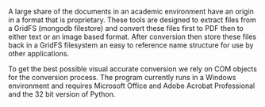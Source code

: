 A large share of the documents in an academic environment have an origin in a format that is proprietary.  These tools are designed to extract files from a GridFS (mongodb filestore) and convert these files first to PDF then to either text or an image based format. After conversion then store these files back in a GridFS filesystem an easy to reference name structure for use by other applications.

To get the best possible visual accurate conversion we rely on COM objects for the conversion process.  The program currently runs in a Windows environment and requires Microsoft Office and Adobe Acrobat Professional and the 32 bit version of Python.